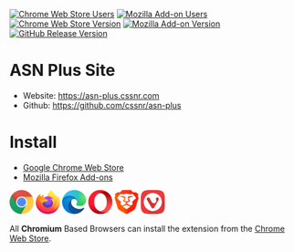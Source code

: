 [![Chrome Web Store Users](https://img.shields.io/chrome-web-store/users/phcbcnpmcbkcnijkpfohkdmcofcofibh?logo=google&logoColor=white&label=google%20users)](https://chrome.google.com/webstore/detail/asn-plus/phcbcnpmcbkcnijkpfohkdmcofcofibh)
[![Mozilla Add-on Users](https://img.shields.io/amo/users/asn-plus?logo=mozilla&label=mozilla%20users)](https://addons.mozilla.org/addon/asn-plus)
[![Chrome Web Store Version](https://img.shields.io/chrome-web-store/v/phcbcnpmcbkcnijkpfohkdmcofcofibh?label=chrome&logo=googlechrome)](https://chrome.google.com/webstore/detail/asn-plus/phcbcnpmcbkcnijkpfohkdmcofcofibh)
[![Mozilla Add-on Version](https://img.shields.io/amo/v/asn-plus?label=firefox&logo=firefox)](https://addons.mozilla.org/addon/asn-plus)
[![GitHub Release Version](https://img.shields.io/github/v/release/cssnr/asn-plus?logo=github)](https://github.com/cssnr/asn-plus/releases/latest)
# ASN Plus Site

*   Website: https://asn-plus.cssnr.com
*   Github: https://github.com/cssnr/asn-plus

# Install

*   [Google Chrome Web Store](https://chrome.google.com/webstore/detail/asn-plus/phcbcnpmcbkcnijkpfohkdmcofcofibh)
*   [Mozilla Firefox Add-ons](https://addons.mozilla.org/addon/asn-plus)

<a href="https://chrome.google.com/webstore/detail/asn-plus/phcbcnpmcbkcnijkpfohkdmcofcofibh" target="_blank">
    <img alt="Chrome" src="https://raw.githubusercontent.com/raivo-otp/issuer-icons/master/vectors/google.com/google-chrome.svg" width="42" height="42" /></a>
<a href="https://addons.mozilla.org/addon/asn-plus" target="_blank">
    <img alt="Firefox" src="https://raw.githubusercontent.com/raivo-otp/issuer-icons/master/vectors/firefox.com/firefox.svg" width="42" height="42" /></a>
<a href="https://chrome.google.com/webstore/detail/asn-plus/phcbcnpmcbkcnijkpfohkdmcofcofibh" target="_blank">
    <img alt="Edge" src="https://raw.githubusercontent.com/raivo-otp/issuer-icons/master/vectors/microsoft.com/microsoft-edge.svg" width="42" height="42" /></a>
<a href="https://chrome.google.com/webstore/detail/asn-plus/phcbcnpmcbkcnijkpfohkdmcofcofibh" target="_blank">
    <img alt="Opera" src="https://raw.githubusercontent.com/raivo-otp/issuer-icons/master/vectors/opera.com/opera.svg" width="42" height="42" /></a>
<a href="https://chrome.google.com/webstore/detail/asn-plus/phcbcnpmcbkcnijkpfohkdmcofcofibh" target="_blank">
    <img alt="Brave" src="https://raw.githubusercontent.com/raivo-otp/issuer-icons/master/vectors/brave.com/brave.svg" width="42" height="42" /></a>
<a href="https://chrome.google.com/webstore/detail/asn-plus/phcbcnpmcbkcnijkpfohkdmcofcofibh" target="_blank">
    <img alt="Vivaldi" src="https://raw.githubusercontent.com/raivo-otp/issuer-icons/master/vectors/vivaldi.com/vivaldi.svg" width="42" height="42" /></a>
  
All **Chromium** Based Browsers can install the extension from the
[Chrome Web Store](https://chrome.google.com/webstore/detail/asn-plus/phcbcnpmcbkcnijkpfohkdmcofcofibh).
